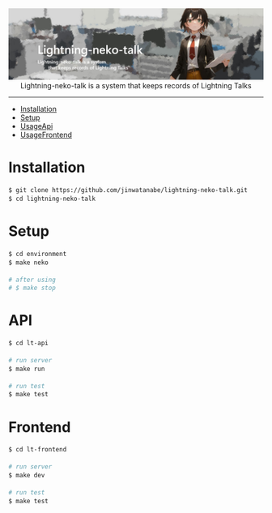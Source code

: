 <div><img src="./docs/images/main.jpg" /></div>

<div align="center">Lightning-neko-talk is a system that keeps records of Lightning Talks</div>

---

- [Installation](#installation)
- [Setup](#setup)
- [UsageApi](#api)
- [UsageFrontend](#frontend)

# Installation

```bash
$ git clone https://github.com/jinwatanabe/lightning-neko-talk.git
$ cd lightning-neko-talk
```

# Setup

```bash
$ cd environment
$ make neko

# after using
# $ make stop
```

# API

```bash
$ cd lt-api

# run server
$ make run

# run test
$ make test
```

# Frontend

```bash
$ cd lt-frontend

# run server
$ make dev

# run test
$ make test
```
